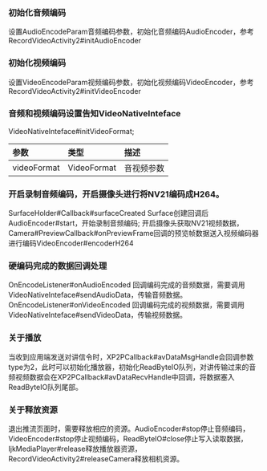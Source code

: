 ### 初始化音频编码

设置AudioEncodeParam音频编码参数，初始化音频编码AudioEncoder，参考RecordVideoActivity2#initAudioEncoder

### 初始化视频编码

设置VideoEncodeParam视频编码参数，初始化视频编码VideoEncoder，参考RecordVideoActivity2#initVideoEncoder

### 音频和视频编码设置告知VideoNativeInteface

VideoNativeInteface#initVideoFormat;

| 参数 | 类型 | 描述 |
|:-|:-|:-|
| videoFormat | VideoFormat | 音视频参数 |

### 开启录制音频编码，开启摄像头进行将NV21编码成H264。

SurfaceHolder#Callback#surfaceCreated Surface创建回调后 AudioEncoder#start，开始录制音频编码; 开启摄像头获取NV21视频数据，Camera#PreviewCallback#onPreviewFrame回调的预览帧数据送入视频编码器进行编码VideoEncoder#encoderH264

### 硬编码完成的数据回调处理

OnEncodeListener#onAudioEncoded 回调编码完成的音频数据，需要调用VideoNativeInteface#sendAudioData，传输音频数据。
OnEncodeListener#onVideoEncoded 回调编码完成的视频数据，需要调用VideoNativeInteface#sendVideoData，传输视频数据。

### 关于播放

当收到应用端发送对讲信令时，XP2PCallback#avDataMsgHandle会回调参数type为2，此时可以初始化播放器，初始化ReadByteIO队列，对讲传输过来的音频视频数据会在XP2PCallback#avDataRecvHandle中回调，将数据塞入ReadByteIO队列尾部。

### 关于释放资源

退出推流页面时，需要释放相应的资源。AudioEncoder#stop停止音频编码，VideoEncoder#stop停止视频编码，ReadByteIO#close停止写入读取数据，IjkMediaPlayer#release释放播放器资源，RecordVideoActivity2#releaseCamera释放相机资源。


